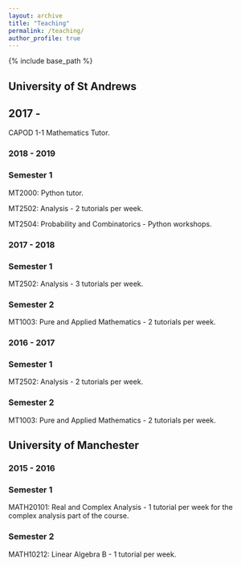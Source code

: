 ```yaml
---
layout: archive
title: "Teaching"
permalink: /teaching/
author_profile: true
---
```


{% include base_path %}



## University of St Andrews

## 2017 - 
CAPOD 1-1 Mathematics Tutor.

### 2018 - 2019

### Semester 1
MT2000: Python tutor.

MT2502: Analysis - 2 tutorials per week.

MT2504: Probability and Combinatorics - Python workshops.


### 2017 - 2018

### Semester 1
MT2502: Analysis - 3 tutorials per week.

### Semester 2
MT1003: Pure and Applied Mathematics - 2 tutorials per week.



### 2016 - 2017

### Semester 1
MT2502: Analysis - 2 tutorials per week.

### Semester 2
MT1003: Pure and Applied Mathematics - 2 tutorials per week.


## University of Manchester

### 2015 - 2016

### Semester 1
MATH20101: Real and Complex Analysis - 1 tutorial per week for the complex analysis part of the course.

### Semester 2
MATH10212: Linear Algebra B - 1 tutorial per week.
